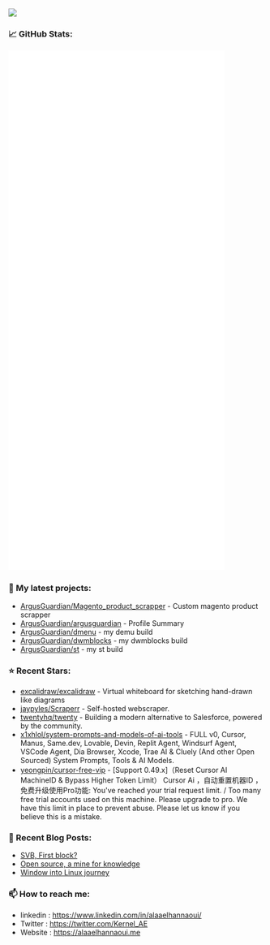 <img align="center" src="https://media1.giphy.com/media/13HgwGsXF0aiGY/giphy.gif" />

### 📈 GitHub Stats:

<p align="left"><img src="https://raw.githubusercontent.com/Argusguardian/argusguardian/main/github-metrics.svg" /></p>

### 🌱 My latest projects:

- [ArgusGuardian/Magento_product_scrapper](https://github.com/ArgusGuardian/Magento_product_scrapper) - Custom magento product scrapper
- [ArgusGuardian/argusguardian](https://github.com/ArgusGuardian/argusguardian) - Profile Summary
- [ArgusGuardian/dmenu](https://github.com/ArgusGuardian/dmenu) - my demu build
- [ArgusGuardian/dwmblocks](https://github.com/ArgusGuardian/dwmblocks) - my dwmblocks build
- [ArgusGuardian/st](https://github.com/ArgusGuardian/st) - my st build
### ⭐ Recent Stars:

- [excalidraw/excalidraw](https://github.com/excalidraw/excalidraw) - Virtual whiteboard for sketching hand-drawn like diagrams
- [jaypyles/Scraperr](https://github.com/jaypyles/Scraperr) - Self-hosted webscraper.
- [twentyhq/twenty](https://github.com/twentyhq/twenty) - Building a modern alternative to Salesforce, powered by the community.
- [x1xhlol/system-prompts-and-models-of-ai-tools](https://github.com/x1xhlol/system-prompts-and-models-of-ai-tools) - FULL v0, Cursor, Manus, Same.dev, Lovable, Devin, Replit Agent, Windsurf Agent, VSCode Agent, Dia Browser, Xcode, Trae AI &amp; Cluely (And other Open Sourced) System Prompts, Tools &amp; AI Models.
- [yeongpin/cursor-free-vip](https://github.com/yeongpin/cursor-free-vip) - [Support 0.49.x]（Reset Cursor AI MachineID &amp; Bypass Higher Token Limit） Cursor Ai ，自动重置机器ID ， 免费升级使用Pro功能: You&#39;ve reached your trial request limit. / Too many free trial accounts used on this machine. Please upgrade to pro. We have this limit in place to prevent abuse. Please let us know if you believe this is a mistake.
### 📰 Recent Blog Posts:

- [SVB, First block?](https://alaaelhannaoui.me/blog/svb-collapse/)
- [Open source, a mine for knowledge](https://alaaelhannaoui.me/blog/open-source/)
- [Window into Linux journey](https://alaaelhannaoui.me/blog/window-to-linux/)

### 📫 How to reach me:

- linkedin : <https://www.linkedin.com/in/alaaelhannaoui/>
- Twitter : <https://twitter.com/Kernel_AE>
- Website : <https://alaaelhannaoui.me>

